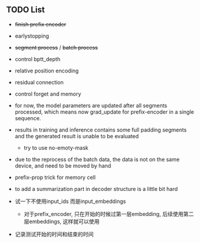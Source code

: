## TODO List 
* ~~finish prefix encoder~~
* earlystopping
* ~~segment process~~ / ~~batch process~~
* control bptt_depth 
* relative position encoding
* residual connection
* control forget and memory 
* for now, the model parameters are updated after all segments processed, which means now grad_update for prefix-encoder in a single sequence.
* results in training and inference contains some full padding segments
  and the generated result is unable to be evaluated
    * try to use no-emoty-mask 
* due to the reprocess of the batch data, the data is not on the same device, and need to be moved by hand
* prefix-prop trick for memory cell
* to add a summarization part in decoder structure is a little bit hard


* 试一下不使用input_ids 而是input_embeddings
  * 对于prefix_encoder, 只在开始的时候过第一层embedding, 后续使用第二层embeddings, 这样就可以使用

* 记录测试开始的时间和结束的时间
